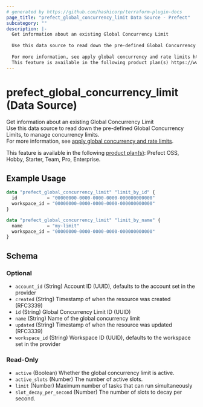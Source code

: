 ```yaml
---
# generated by https://github.com/hashicorp/terraform-plugin-docs
page_title: "prefect_global_concurrency_limit Data Source - Prefect"
subcategory: ""
description: |-
  Get information about an existing Global Concurrency Limit
  
  Use this data source to read down the pre-defined Global Concurrency Limits, to manage concurrency limits.
  
  For more information, see apply global concurrency and rate limits https://docs.prefect.io/v3/develop/global-concurrency-limits.
  This feature is available in the following product plan(s) https://www.prefect.io/pricing: Prefect OSS, Hobby, Starter, Team, Pro, Enterprise.
---
```


# prefect_global_concurrency_limit (Data Source)

Get information about an existing Global Concurrency Limit
<br>
Use this data source to read down the pre-defined Global Concurrency Limits, to manage concurrency limits.
<br>
For more information, see [apply global concurrency and rate limits](https://docs.prefect.io/v3/develop/global-concurrency-limits).


This feature is available in the following [product plan(s)](https://www.prefect.io/pricing): Prefect OSS, Hobby, Starter, Team, Pro, Enterprise.

## Example Usage

```terraform
data "prefect_global_concurrency_limit" "limit_by_id" {
  id           = "00000000-0000-0000-0000-000000000000"
  workspace_id = "00000000-0000-0000-0000-000000000000"
}

data "prefect_global_concurrency_limit" "limit_by_name" {
  name         = "my-limit"
  workspace_id = "00000000-0000-0000-0000-000000000000"
}
```

<!-- schema generated by tfplugindocs -->
## Schema

### Optional

- `account_id` (String) Account ID (UUID), defaults to the account set in the provider
- `created` (String) Timestamp of when the resource was created (RFC3339)
- `id` (String) Global Concurrency Limit ID (UUID)
- `name` (String) Name of the global concurrency limit
- `updated` (String) Timestamp of when the resource was updated (RFC3339)
- `workspace_id` (String) Workspace ID (UUID), defaults to the workspace set in the provider

### Read-Only

- `active` (Boolean) Whether the global concurrency limit is active.
- `active_slots` (Number) The number of active slots.
- `limit` (Number) Maximum number of tasks that can run simultaneously
- `slot_decay_per_second` (Number) The number of slots to decay per second.
